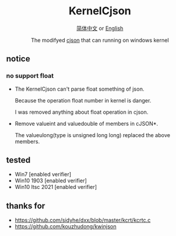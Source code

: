 <div align="center">

# KernelCjson

[简体中文](README-zh.md) or [English](README.md)  

The modifyed [cjson](https://github.com/DaveGamble/cJSON) that can running on windows kernel

</div>

## notice
### no support float
- The KernelCjson can't parse float something of json.

  Because the operation float number in kernel is danger.
  
  I was removed anything about float operation in cjson.

- Remove valueint and valuedouble of members in cJSON*.

  The valueulong(type is unsigned long long) replaced the above members.

## tested
- Win7 [enabled verifier]
- Win10 1903 [enabled verifier]
- Win10 ltsc 2021 [enabled verifier]

## thanks for
- https://github.com/sidyhe/dxx/blob/master/kcrt/kcrtc.c
- https://github.com/kouzhudong/kwinjson
